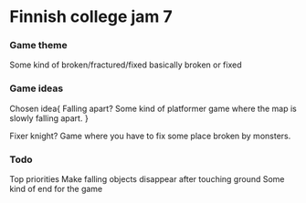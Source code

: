 # Finnish college jam 7

### Game theme

Some kind of broken/fractured/fixed basically broken or fixed 

### Game ideas

Chosen idea{
Falling apart?
Some kind of platformer game where the map is slowly falling apart.
}

Fixer knight?
Game where you have to fix some place broken by monsters. 

### Todo

Top priorities
Make falling objects disappear after touching ground
Some kind of end for the game



